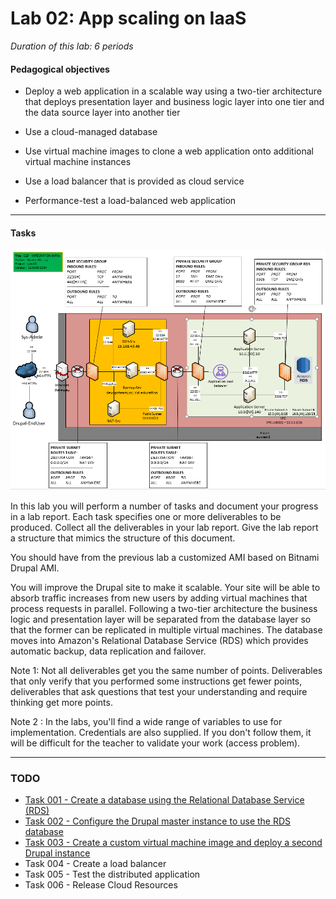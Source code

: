 # Lab 02: App scaling on IaaS

_Duration of this lab: 6 periods_

#### Pedagogical objectives

* Deploy a web application in a scalable way using a two-tier architecture that deploys presentation layer and business logic layer into one tier and the data source layer into another tier

* Use a cloud-managed database

* Use virtual machine images to clone a web application onto
  additional virtual machine instances

* Use a load balancer that is provided as cloud service

* Performance-test a load-balanced web application

---

#### Tasks

![Schema](./img/CLD_AWS_INFA.PNG)

In this lab you will perform a number of tasks and document your
progress in a lab report. Each task specifies one or more deliverables
to be produced. Collect all the deliverables in your lab report. Give
the lab report a structure that mimics the structure of this document.

You should have from the previous lab a customized AMI based on Bitnami Drupal AMI.

You will improve the Drupal site to make it scalable. Your site will
be able to absorb traffic increases from new users by adding virtual
machines that process requests in parallel. Following a two-tier
architecture the business logic and presentation layer will be
separated from the database layer so that the former can be replicated
in multiple virtual machines. The database moves into Amazon's
Relational Database Service (RDS) which provides automatic backup,
data replication and failover.

Note 1: Not all deliverables get you the same number of
points. Deliverables that only verify that you performed some
instructions get fewer points, deliverables that ask questions that
test your understanding and require thinking get more points.

Note 2 : In the labs, you'll find a wide range of variables to use 
for implementation. Credentials are also supplied. If you don't follow
 them, it will be difficult for the teacher to validate your work (access problem).

---

### TODO

* [Task 001 - Create a database using the Relational Database Service (RDS)](./001_RDS.md)
* [Task 002 - Configure the Drupal master instance to use the RDS database](./002_Db_Migration.md)
* [Task 003 - Create a custom virtual machine image and deploy a second Drupal instance](./003_Custom_AMI.md)
* Task 004 - Create a load balancer
* Task 005 - Test the distributed application
* Task 006 - Release Cloud Resources

